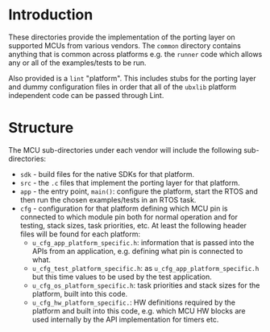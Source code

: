 # Introduction
These directories provide the implementation of the porting layer on supported MCUs from various vendors.  The `common` directory contains anything that is common across platforms e.g. the `runner` code which allows any or all of the examples/tests to be run.

Also provided is a `lint` "platform".  This includes stubs for the porting layer and dummy configuration files in order that all of the `ubxlib` platform independent code can be passed through Lint.

# Structure
The MCU sub-directories under each vendor will include the following sub-directories:

- `sdk` - build files for the native SDKs for that platform.
- `src` - the `.c` files that implement the porting layer for that platform.
- `app` - the entry point, `main()`: configure the platform, start the RTOS and then run the chosen examples/tests in an RTOS task.
- `cfg` - configuration for that platform defining which MCU pin is connected to which module pin both for normal operation and for testing, stack sizes, task priorities, etc.  At least the following header files will be found for each platform:
  - `u_cfg_app_platform_specific.h`: information that is passed into the APIs from an application, e.g. defining what pin is connected to what.
  - `u_cfg_test_platform_specific.h`: as `u_cfg_app_platform_specific.h` but this time values to be used by the test application.
  - `u_cfg_os_platform_specific.h`: task priorities and stack sizes for the platform, built into this code.
  - `u_cfg_hw_platform_specific.`: HW definitions required by the platform and built into this code, e.g. which MCU HW blocks are used internally by the API implementation for timers etc.